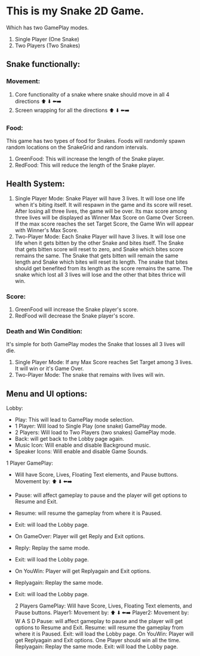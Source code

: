 # This is my Snake 2D Game. 
Which has two GamePlay modes. 
 1. Single Player (One Snake)
 2. Two Players (Two Snakes)

## Snake functionally: 

### Movement:
 1. Core functionality of a snake where snake should move in all 4 directions ⬆️ ⬇️ ⬅️➡️
 2. Screen wrapping for all the directions ⬆️ ⬇️ ⬅️➡️
    
### Food:
This game has two types of food for Snakes. Foods will randomly spawn random locations on the SnakeGrid and random intervals. 
 1. GreenFood: This will increase the length of the Snake player.
 2. RedFood: This will reduce the length of the Snake player.

## Health System: 
 1. Single Player Mode:
     Snake Player will have 3 lives.
     It will lose one life when it's biting itself.
     It will respawn in the game and its score will reset.
     After losing all three lives, the game will be over.
     Its max score among three lives will be displayed as Winner Max Score on Game Over Screen.
     If the max score reaches the set Target Score, the Game Win will appear with Winner's Max Score.
 2. Two-Player Mode:
     Each Snake Player will have 3 lives.
     It will lose one life when it gets bitten by the other Snake and bites itself.
     The Snake that gets bitten score will reset to zero, and Snake which bites score remains the same. 
     The Snake that gets bitten will remain the same length and Snake which bites will reset its length.
     The snake that bites should get benefited from its length as the score remains the same.
     The snake which lost all 3 lives will lose and the other that bites thrice will win. 

### Score: 
 1. GreenFood will increase the Snake player's score.
 2. RedFood will decrease the Snake player's score.

### Death and Win Condition: 
 It's simple for both GamePlay modes the Snake that losses all 3 lives will die.
  1. Single Player Mode: If any Max Score reaches Set Target among 3 lives. It will win or it's Game Over.
  2. Two-Player Mode: The snake that remains with lives will win. 

## Menu and UI options: 

Lobby: 
 - Play: This will lead to GamePlay mode selection.
 - 1 Player: Will load to Single Play (one snake) GamePlay mode.
 - 2 Players: Will load to Two Players (two snakes) GamePlay mode.
 - Back: will get back to the Lobby page again.
 - Music Icon: Will enable and disable Background music.
 - Speaker Icons: Will enable and disable Game Sounds. 

1 Player GamePlay: 
- Will have Score, Lives, Floating Text elements, and Pause buttons. Movement by: ⬆️ ⬇️ ⬅️➡️
- Pause: will affect gameplay to pause and the player will get options to Resume and Exit.
- Resume: will resume the gameplay from where it is Paused.
- Exit: will load the Lobby page.
- On GameOver: Player will get Reply and Exit options.
- Reply: Replay the same mode.
- Exit: will load the Lobby page.
- On YouWin: Player will get Replyagain and Exit options.
- Replyagain: Replay the same mode.
- Exit: will load the Lobby page.
   
   2 Players GamePlay: Will have Score, Lives, Floating Text elements, and Pause buttons. 
   Player1: Movement by: ⬆️ ⬇️ ⬅️➡️
   Player2: Movement by: W A S D
   Pause: will affect gameplay to pause and the player will get options to Resume and Exit. 
   Resume: will resume the gameplay from where it is Paused. 
   Exit: will load the Lobby page.
   On YouWin: Player will get Replyagain and Exit options. One Player should win all the time.
   Replyagain: Replay the same mode. 
   Exit: will load the Lobby page.

   







       






